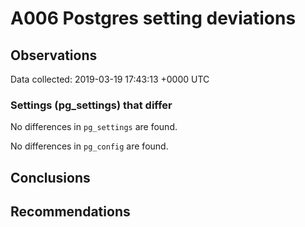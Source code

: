 # A006 Postgres setting deviations #

## Observations ##
Data collected: 2019-03-19 17:43:13 +0000 UTC  

### Settings (pg_settings) that differ ###

No differences in `pg_settings` are found.


No differences in `pg_config` are found.



## Conclusions ##


## Recommendations ##

